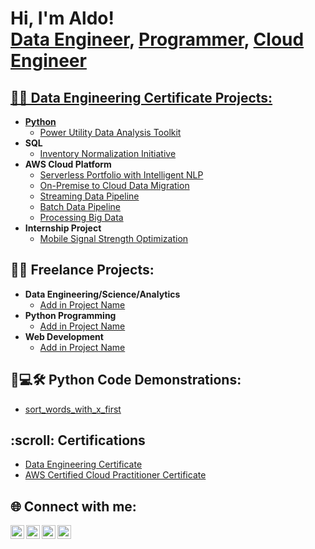 <h1>Hi, I'm Aldo! <br/><a href="https://www.linkedin.com/in/aldo-sauls-as/">Data Engineer</a>, <a href="https://www.linkedin.com/in/aldo-sauls-as/">Programmer</a>, <a href="https://github.com/joshmadakor1">Cloud Engineer</h1>

<h2>👨‍💻 Data Engineering Certificate Projects:</h2>

- <b>Python</b>
  - [Power Utility Data Analysis Toolkit](https://github.com/aldoAnthony/Power-Utility-Data-Analysis-Toolkit)
- <b>SQL</b>
  - [Inventory Normalization Initiative](https://github.com/aldoAnthony/Inventory-Normalization-Initiative/edit/main/README.md) 
- <b>AWS Cloud Platform</b>
  - [Serverless Portfolio with Intelligent NLP](https://github.com/joshmadakor1/Sentinel-Lab)
  - [On-Premise to Cloud Data Migration](https://github.com/joshmadakor1/Jwipe.PowerShell)
  - [Streaming Data Pipeline](https://github.com/joshmadakor1/AD_PS)
  - [Batch Data Pipeline](https://github.com/joshmadakor1/PowerShell-Integrity-FIM)
  - [Processing Big Data](https://github.com/joshmadakor1/PowerShell-Integrity-FIM)
- <b>Internship Project</b>
  - [Mobile Signal Strength Optimization](https://github.com/joshmadakor1/EncrypterPOC) 
 
<h2>👨‍💻 Freelance Projects:</h2>

- <b>Data Engineering/Science/Analytics</b>
  - [Add in Project Name](https://github.com/joshmadakor1/PowerShell-Integrity-FIM)
- <b>Python Programming</b>
  - [Add in Project Name](https://github.com/joshmadakor1/PowerShell-Integrity-FIM)
- <b>Web Development</b>
  - [Add in Project Name](https://github.com/joshmadakor1/PowerShell-Integrity-FIM)
 
<h2>🐍💻🛠️ Python Code Demonstrations:</h2>

- [sort_words_with_x_first](https://github.com/joshmadakor1/Sentinel-Lab)


<h2>:scroll: Certifications</h2>

- [Data Engineering Certificate](https://www.youtube.com/watch?v=a83ASGn_V_s)
- [AWS Certified Cloud Practitioner Certificate](https://www.youtube.com/watch?v=uHy3oM7NnoU)

<h2> 🌐 Connect with me:</h2>

[<img align="left" alt="JoshMadakor | YouTube" width="22px" src="https://cdn.jsdelivr.net/npm/simple-icons@v3/icons/youtube.svg" />][youtube]
[<img align="left" alt="JoshMadakor | Twitter" width="22px" src="https://cdn.jsdelivr.net/npm/simple-icons@v3/icons/twitter.svg" />][twitter]
[<img align="left" alt="JoshMadakor | LinkedIn" width="22px" src="https://cdn.jsdelivr.net/npm/simple-icons@v3/icons/linkedin.svg" />][linkedin]
[<img align="left" alt="JoshMadakor | Instagram" width="22px" src="https://cdn.jsdelivr.net/npm/simple-icons@v3/icons/instagram.svg" />][instagram]

[twitter]: https://twitter.com/joshmadakor
[youtube]: https://www.youtube.com/c/joshmadakor
[instagram]: https://www.instagram.com/joshmadakor/
[linkedin]: https://linkedin.com/in/joshmadakor

<!--
**joshmadakor1/joshmadakor1** is a ✨ _special_ ✨ repository because its `README.md` (this file) appears on your GitHub profile.

Here are some ideas to get you started:

- 🔭 I’m currently working on ...
- 🌱 I’m currently learning ...
- 👯 I’m looking to collaborate on ...
- 🤔 I’m looking for help with ...
- 💬 Ask me about ...
- 📫 How to reach me: ...
- 😄 Pronouns: ...
- ⚡ Fun fact: ...
-->
